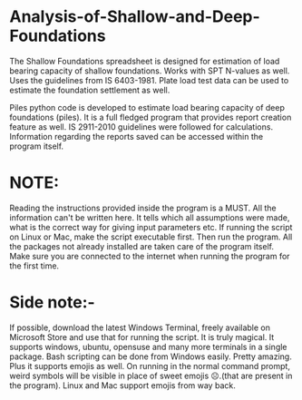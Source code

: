# Analysis-of-Shallow-and-Deep-Foundations

The Shallow Foundations spreadsheet is designed for estimation of load bearing capacity of shallow foundations. Works with SPT N-values as well. Uses the guidelines from IS 6403-1981. Plate load test data can be used to estimate the foundation settlement as well.

Piles python code is developed to estimate load bearing capacity of deep foundations (piles). It is a full fledged program that provides report creation feature as well. IS 2911-2010 guidelines were followed for calculations. 
Information  regarding the reports saved can be accessed within the program itself. 

# NOTE: 
Reading the instructions provided inside the program is a MUST. All the information can't be written here. It tells which all assumptions were made, what is the correct way for giving input parameters etc.
If running the script on Linux or Mac, make the script executable first. Then run the program. All the packages not already installed are taken care of the program itself. Make sure you are connected to the internet when running the program for the first time.


# Side note:- 
If possible, download the latest Windows Terminal, freely available on Microsoft Store and use that for running the script. It is truly magical. It supports windows, ubuntu, opensuse and many more terminals in a single package. Bash scripting can be done from Windows easily. Pretty amazing.
Plus it supports emojis as well. On running in the normal command prompt, weird symbols will be visible in place of sweet emojis ☹️.(that are present in the program). Linux and Mac support emojis from way back. 
